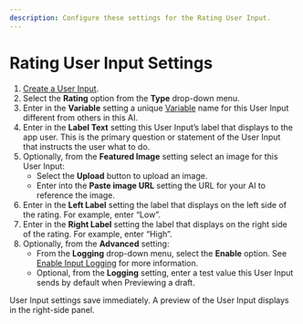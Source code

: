 ```yaml
---
description: Configure these settings for the Rating User Input.
---
```


# Rating User Input Settings

1. [Create a User Input](../create-a-user-input.md).
2. Select the **Rating** option from the **Type** drop-down menu.
3. Enter in the **Variable** setting a unique [Variable](../what-is-a-variable.md) name for this User Input different from others in this AI.
4. Enter in the **Label Text** setting this User Input’s label that displays to the app user. This is the primary question or statement of the User Input that instructs the user what to do.
5. Optionally, from the **Featured Image** setting select an image for this User Input:
   * Select the **Upload** button to upload an image.
   * Enter into the **Paste image URL** setting the URL for your AI to reference the image.
6. Enter in the **Left Label** setting the label that displays on the left side of the rating. For example, enter “Low”.
7. Enter in the **Right Label** setting the label that displays on the right side of the rating. For example, enter “High”.
8. Optionally, from the **Advanced** setting:
   * From the **Logging** drop-down menu, select the **Enable** option. See [Enable Input Logging](../enable-input-logging.md) for more information.
   * Optional, from the **Logging** setting, enter a test value this User Input sends by default when Previewing a draft.

User Input settings save immediately. A preview of the User Input displays in the right-side panel.
